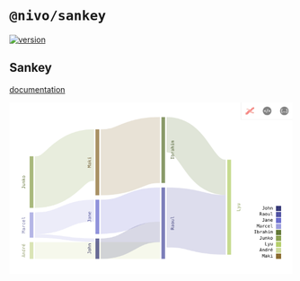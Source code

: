 # `@nivo/sankey`

[![version](https://img.shields.io/npm/v/@nivo/sankey.svg?style=flat-square)](https://www.npmjs.com/package/@nivo/sankey)

## Sankey

[documentation](http://nivo.rocks/#/heatmap/sankey)

![Sankey](./doc/sankey.png)
